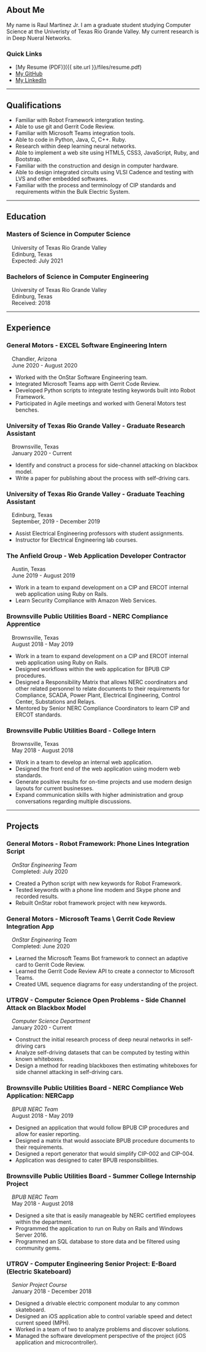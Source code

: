 ## About Me

My name is Raul Martinez Jr. I am a graduate student studying Computer Science at the Univeristy of Texas Rio Grande Valley. My current research is in Deep Nueral Networks. 

### Quick Links

- [My Resume (PDF)]({{ site.url }}/files/resume.pdf)
- [My GitHub](https://github.com/rmartinez96)
- [My LinkedIn](https://www.linkedin.com/in/rmartinez96/)

---

## Qualifications

- Familiar with Robot Framework intergration testing.
- Able to use git and Gerrit Code Review.
- Familiar with Microsoft Teams integration tools.
- Able to code in Python, Java, C, C++. Ruby.
- Research within deep learning neural networks.
- Able to implement a web site using HTML5, CSS3, JavaScript, Ruby, and Bootstrap.
- Familiar with the construction and design in computer hardware.
- Able to design integrated circuits using VLSI Cadence and testing with LVS and other embedded softwares.
- Familiar with the process and terminology of CIP standards and requirements within the Bulk Electric System.

---

## Education

### Masters of Science in Computer Science
&emsp;University of Texas Rio Grande Valley\
&emsp;Edinburg, Texas\
&emsp;Expected: July 2021

### Bachelors of Science in Computer Engineering
&emsp;University of Texas Rio Grande Valley\
&emsp;Edinburg, Texas\
&emsp;Received: 2018

---

## Experience

### **General Motors** - EXCEL Software Engineering Intern
&emsp;Chandler, Arizona\
&emsp;June 2020 - August 2020
- Worked with the OnStar Software Engineering team.
- Integrated Microsoft Teams app with Gerrit Code Review.
- Developed Python scripts to integrate testing keywords built into Robot Framework.
- Participated in Agile meetings and worked with General Motors test benches.

### **University of Texas Rio Grande Valley** - Graduate Research Assistant
&emsp;Brownsville, Texas\
&emsp;January 2020 - Current
- Identify and construct a process for side-channel attacking on blackbox model.
- Write a paper for publishing about the process with self-driving cars.

### **University of Texas Rio Grande Valley** - Graduate Teaching Assistant
&emsp;Edinburg, Texas\
&emsp;September, 2019 - December 2019
- Assist Electrical Engineering professors with student assignments.
- Instructor for Electrical Engineering  lab courses.

### **The Anfield Group** - Web Application Developer Contractor
&emsp;Austin, Texas\
&emsp;June 2019 - August 2019
- Work in a team to expand development on a CIP and ERCOT internal web application using Ruby on Rails.
- Learn Security Compliance with Amazon Web Services.

### **Brownsville Public Utilities Board** - NERC Compliance Apprentice
&emsp;Brownsville, Texas\
&emsp;August 2018 - May 2019
- Work in a team to expand development on a CIP and ERCOT internal web application using Ruby on Rails.
- Designed workflows within the web application for BPUB CIP procedures.
- Designed a Responsibility Matrix that allows NERC coordinators and other related personnel to relate documents to their requirements for Compliance, SCADA, Power Plant, Electrical Engineering, Control Center, Substations and Relays.
- Mentored by Senior NERC Compliance Coordinators to learn CIP and ERCOT standards.

### **Brownsville Public Utilities Board** - College Intern
&emsp;Brownsville, Texas\
&emsp;May 2018 - August 2018
- Work in a team to develop an internal web application.
- Designed the front end of the web application using modern web standards.
- Generate positive results for on-time projects and use modern design layouts for current businesses.
- Expand communication skills with higher administration and group conversations regarding multiple discussions.

---

## Projects

### **General Motors** - Robot Framework: Phone Lines Integration Script
&emsp;*OnStar Engineering Team*\
&emsp;Completed: July 2020
- Created a Python script with new keywords for Robot Framework.
- Tested keywords with a phone line modem and Skype phone and recorded results.
- Rebuilt OnStar robot framework project with new keywords.

### **General Motors** - Microsoft Teams \ Gerrit Code Review Integration App
&emsp;*OnStar Engineering Team*\
&emsp;Completed: June 2020
- Learned the Microsoft Teams Bot framework to connect an adaptive card to Gerrit Code Review.
- Learned the Gerrit Code Review API to create a connector to Microsoft Teams.
- Created UML sequence diagrams for easy understanding of the project.

### **UTRGV** - Computer Science Open Problems - Side Channel Attack on Blackbox Model
&emsp;*Computer Science Department*\
&emsp;January 2020 - Current
- Construct the initial research process of deep neural networks in self-driving cars
- Analyze self-driving datasets that can be computed by testing within known whiteboxes.
- Design a method for reading blackboxes then estimating whiteboxes for side channel attacking in self-driving cars.

### **Brownsville Public Utilities Board** - NERC Compliance Web Application: NERCapp
&emsp;*BPUB NERC Team*\
&emsp;August 2018 - May 2019
- Designed an application that would follow BPUB CIP procedures and allow for easier reporting.
- Designed a matrix that would associate BPUB procedure documents to their requirements.
- Designed a report generator that would simplify CIP-002 and CIP-004.
- Application was designed to cater BPUB responsibilities.

### **Brownsville Public Utilities Board** - Summer College Internship Project
&emsp;*BPUB NERC Team*\
&emsp;May 2018 - August 2018
- Designed a site that is easily manageable by NERC certified employees within the department.
- Programmed the application to run on Ruby on Rails and Windows Server 2016.
- Programmed an SQL database to store data and be filtered using community gems.

### **UTRGV** - Computer Engineering Senior Project: E-Board (Electric Skateboard)
&emsp;*Senior Project Course*\
&emsp;January 2018 - December 2018
- Designed a drivable electric component modular to any common skateboard.
- Designed an iOS application able to control variable speed and detect current speed (MPH).
- Worked in a team of two to analyze problems and discover solutions.
- Managed the software development perspective of the project (iOS application and microcontroller).